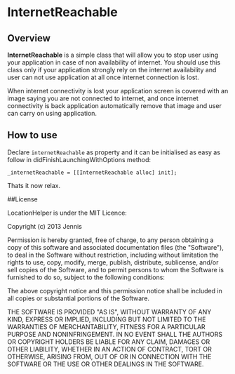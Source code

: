 InternetReachable
=================

## Overview
**InternetReachable** is a simple class that will allow you to stop user using your application in case of non availability of internet. You should use this class only if your application strongly rely on the internet availability and user can not use application at all once internet connection is lost.

When internet connectivity is lost your application screen is covered with an image saying you are not connected to internet, and once internet connectivity is back application automatically remove that image and user can carry on using application.

## How to use
Declare `internetReachable` as property and it can be initialised as easy as follow in didFinishLaunchingWithOptions method:

    _internetReachable = [[InternetReachable alloc] init];

Thats it now relax.

##License

LocationHelper is under the MIT Licence:

Copyright (c) 2013 Jennis

Permission is hereby granted, free of charge, to any person obtaining a copy
of this software and associated documentation files (the "Software"), to deal
in the Software without restriction, including without limitation the rights
to use, copy, modify, merge, publish, distribute, sublicense, and/or sell
copies of the Software, and to permit persons to whom the Software is
furnished to do so, subject to the following conditions:

The above copyright notice and this permission notice shall be included in
all copies or substantial portions of the Software.

THE SOFTWARE IS PROVIDED "AS IS", WITHOUT WARRANTY OF ANY KIND, EXPRESS OR
IMPLIED, INCLUDING BUT NOT LIMITED TO THE WARRANTIES OF MERCHANTABILITY,
FITNESS FOR A PARTICULAR PURPOSE AND NONINFRINGEMENT. IN NO EVENT SHALL THE
AUTHORS OR COPYRIGHT HOLDERS BE LIABLE FOR ANY CLAIM, DAMAGES OR OTHER
LIABILITY, WHETHER IN AN ACTION OF CONTRACT, TORT OR OTHERWISE, ARISING FROM,
OUT OF OR IN CONNECTION WITH THE SOFTWARE OR THE USE OR OTHER DEALINGS IN
THE SOFTWARE.

